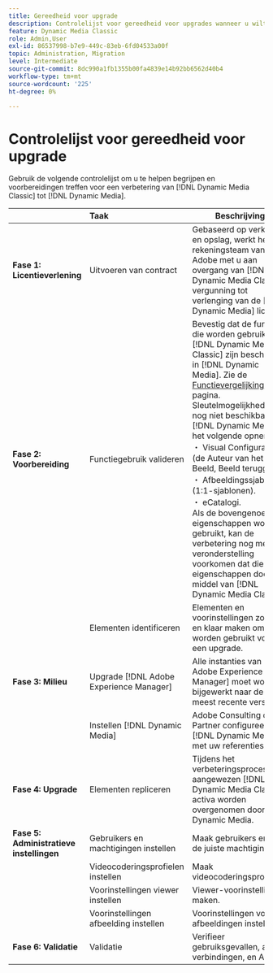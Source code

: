 ```yaml
---
title: Gereedheid voor upgrade
description: Controlelijst voor gereedheid voor upgrades wanneer u wilt overstappen van [!DNL Adobe Dynamic Media Classic] tot [!DNL Dynamic Media] op [!DNL Adobe Experience Manager].
feature: Dynamic Media Classic
role: Admin,User
exl-id: 86537998-b7e9-449c-83eb-6fd04533a00f
topic: Administration, Migration
level: Intermediate
source-git-commit: 8dc990a1fb1355b00fa4839e14b92bb6562d40b4
workflow-type: tm+mt
source-wordcount: '225'
ht-degree: 0%

---
```


# Controlelijst voor gereedheid voor upgrade

Gebruik de volgende controlelijst om u te helpen begrijpen en voorbereidingen treffen voor een verbetering van [!DNL Dynamic Media Classic] tot [!DNL Dynamic Media].

|  | Taak | Beschrijving |
| :--- | :--- | --- |
| **Fase 1: Licentieverlening** | Uitvoeren van contract | Gebaseerd op verkeer en opslag, werkt het de rekeningsteam van de Adobe met u aan overgang van [!DNL Dynamic Media Classic] vergunning tot verlenging van de [!DNL Dynamic Media] licentie. |
| **Fase 2: Voorbereiding** | Functiegebruik valideren | Bevestig dat de functies die worden gebruikt in [!DNL Dynamic Media Classic] zijn beschikbaar in [!DNL Dynamic Media]. Zie de [Functievergelijking](/help/using/upgrade-feature-comparison.md) pagina. Sleutelmogelijkheden nog niet beschikbaar in [!DNL Dynamic Media] het volgende opnemen:<br>・ Visual Configurator (de Auteur van het Beeld, Beeld teruggeeft).<br>・ Afbeeldingssjablonen (1:1-sjablonen).<br>・ eCatalogi.<br>Als de bovengenoemde eigenschappen worden gebruikt, kan de verbetering nog met de veronderstelling voorkomen dat die eigenschappen door middel van [!DNL Dynamic Media Classic]. |
|   | Elementen identificeren | Elementen en voorinstellingen zoeken en klaar maken om te worden gebruikt voor een upgrade. |
| **Fase 3: Milieu** | Upgrade [!DNL Adobe Experience Manager] | Alle instanties van [!DNL Adobe Experience Manager] moet worden bijgewerkt naar de meest recente versie. |
|   | Instellen [!DNL Dynamic Media] | Adobe Consulting of Partner configureert [!DNL Dynamic Media] met uw referenties. |
| **Fase 4: Upgrade** | Elementen repliceren | Tijdens het verbeteringsproces, aangewezen [!DNL Dynamic Media Classic] activa worden overgenomen door Dynamic Media. |
| **Fase 5: Administratieve instellingen** | Gebruikers en machtigingen instellen | Maak gebruikers en geef de juiste machtigingen. |
|   | Videocoderingsprofielen instellen | Maak videocoderingsprofielen. |
|   | Voorinstellingen viewer instellen | Viewer-voorinstellingen maken. |
|   | Voorinstellingen afbeelding instellen | Voorinstellingen voor afbeeldingen instellen. |
| **Fase 6: Validatie** | Validatie | Verifieer gebruiksgevallen, activa, verbindingen, en APIs. |
